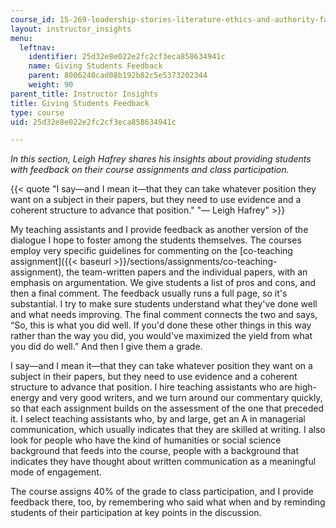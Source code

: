 ```yaml
---
course_id: 15-269-leadership-stories-literature-ethics-and-authority-fall-2015
layout: instructor_insights
menu:
  leftnav:
    identifier: 25d32e8e022e2fc2cf3eca858634941c
    name: Giving Students Feedback
    parent: 8006240cad08b192b82c5e5373202344
    weight: 90
parent_title: Instructor Insights
title: Giving Students Feedback
type: course
uid: 25d32e8e022e2fc2cf3eca858634941c

---
```


_In this section, Leigh Hafrey shares his insights about providing students with feedback on their course assignments and class participation._

{{< quote "I say—and I mean it—that they can take whatever position they want on a subject in their papers, but they need to use evidence and a coherent structure to advance that position." "— Leigh Hafrey" >}}

My teaching assistants and I provide feedback as another version of the dialogue I hope to foster among the students themselves. The courses employ very specific guidelines for commenting on the [co-teaching assignment]({{< baseurl >}}/sections/assignments/co-teaching-assignment), the team-written papers and the individual papers, with an emphasis on argumentation. We give students a list of pros and cons, and then a final comment. The feedback usually runs a full page, so it's substantial. I try to make sure students understand what they've done well and what needs improving. The final comment connects the two and says, “So, this is what you did well. If you'd done these other things in this way rather than the way you did, you would've maximized the yield from what you did do well.” And then I give them a grade.

I say—and I mean it—that they can take whatever position they want on a subject in their papers, but they need to use evidence and a coherent structure to advance that position. I hire teaching assistants who are high-energy and very good writers, and we turn around our commentary quickly, so that each assignment builds on the assessment of the one that preceded it. I select teaching assistants who, by and large, get an A in managerial communication, which usually indicates that they are skilled at writing. I also look for people who have the kind of humanities or social science background that feeds into the course, people with a background that indicates they have thought about written communication as a meaningful mode of engagement.

The course assigns 40% of the grade to class participation, and I provide feedback there, too, by remembering who said what when and by reminding students of their participation at key points in the discussion.